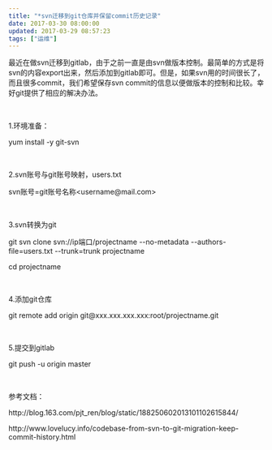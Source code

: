 ```yaml
---
title: "*svn迁移到git仓库并保留commit历史记录"
date: 2017-03-30 08:00:00
updated: 2017-03-29 08:57:23
tags: ["运维"]
---
```

<p>最近在做svn迁移到gitlab，由于之前一直是由svn做版本控制。最简单的方式是将svn的内容export出来，然后添加到gitlab即可。但是，如果svn用的时间很长了，而且很多commit，我们希望保存svn commit的信息以便做版本的控制和比较。幸好git提供了相应的解决办法。</p><p><br/></p><p>1.环境准备：</p><p>yum install -y git-svn</p><p><br/></p><p>2.svn账号与git账号映射，users.txt</p><p>svn账号=git账号名称&lt;username@mail.com&gt;</p><p><br/></p><p>3.svn转换为git</p><p>git svn clone svn://ip端口/projectname --no-metadata --authors-file=users.txt --trunk=trunk projectname</p><p>cd projectname</p><p><br/></p><p>4.添加git仓库</p><p>git remote add origin git@xxx.xxx.xxx.xxx:root/projectname.git</p><p><br/></p><p>5.提交到gitlab</p><p>git push -u origin master</p><p><br/></p><p>参考文档：</p><p>http://blog.163.com/pjt_ren/blog/static/188250602013101102615844/</p><p>http://www.lovelucy.info/codebase-from-svn-to-git-migration-keep-commit-history.html</p><p><br/></p>
